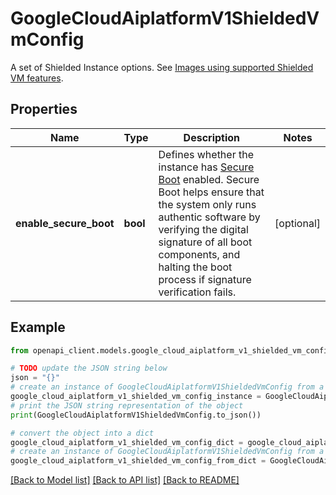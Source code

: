 # GoogleCloudAiplatformV1ShieldedVmConfig

A set of Shielded Instance options. See [Images using supported Shielded VM features](https://cloud.google.com/compute/docs/instances/modifying-shielded-vm).

## Properties

Name | Type | Description | Notes
------------ | ------------- | ------------- | -------------
**enable_secure_boot** | **bool** | Defines whether the instance has [Secure Boot](https://cloud.google.com/compute/shielded-vm/docs/shielded-vm#secure-boot) enabled. Secure Boot helps ensure that the system only runs authentic software by verifying the digital signature of all boot components, and halting the boot process if signature verification fails. | [optional] 

## Example

```python
from openapi_client.models.google_cloud_aiplatform_v1_shielded_vm_config import GoogleCloudAiplatformV1ShieldedVmConfig

# TODO update the JSON string below
json = "{}"
# create an instance of GoogleCloudAiplatformV1ShieldedVmConfig from a JSON string
google_cloud_aiplatform_v1_shielded_vm_config_instance = GoogleCloudAiplatformV1ShieldedVmConfig.from_json(json)
# print the JSON string representation of the object
print(GoogleCloudAiplatformV1ShieldedVmConfig.to_json())

# convert the object into a dict
google_cloud_aiplatform_v1_shielded_vm_config_dict = google_cloud_aiplatform_v1_shielded_vm_config_instance.to_dict()
# create an instance of GoogleCloudAiplatformV1ShieldedVmConfig from a dict
google_cloud_aiplatform_v1_shielded_vm_config_from_dict = GoogleCloudAiplatformV1ShieldedVmConfig.from_dict(google_cloud_aiplatform_v1_shielded_vm_config_dict)
```
[[Back to Model list]](../README.md#documentation-for-models) [[Back to API list]](../README.md#documentation-for-api-endpoints) [[Back to README]](../README.md)


